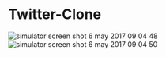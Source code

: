 # Twitter-Clone

![simulator screen shot 6 may 2017 09 04 48](https://cloud.githubusercontent.com/assets/19235301/25770306/1a64f666-323b-11e7-8265-c7634ac11e19.png)
![simulator screen shot 6 may 2017 09 04 50](https://cloud.githubusercontent.com/assets/19235301/25770307/1c3da618-323b-11e7-8ecf-cb78d9925bfa.png)
